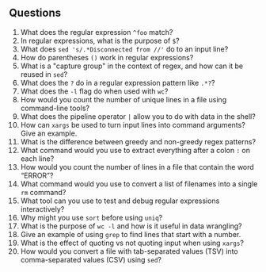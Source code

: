 ## Questions

1. What does the regular expression `^foo` match?
2. In regular expressions, what is the purpose of `$`?
3. What does `sed 's/.*Disconnected from //'` do to an input line?
4. How do parentheses `()` work in regular expressions?
5. What is a "capture group" in the context of regex, and how can it be reused in `sed`?
6. What does the `?` do in a regular expression pattern like `.*?`?
7. What does the `-l` flag do when used with `wc`?
8. How would you count the number of unique lines in a file using command-line tools?
9. What does the pipeline operator `|` allow you to do with data in the shell?
10. How can `xargs` be used to turn input lines into command arguments? Give an example.
11. What is the difference between greedy and non-greedy regex patterns?
12. What command would you use to extract everything after a colon `:` on each line?
13. How would you count the number of lines in a file that contain the word “ERROR”?
14. What command would you use to convert a list of filenames into a single `rm` command?
15. What tool can you use to test and debug regular expressions interactively?
16. Why might you use `sort` before using `uniq`?
17. What is the purpose of `wc -l` and how is it useful in data wrangling?
18. Give an example of using `grep` to find lines that start with a number.
19. What is the effect of quoting vs not quoting input when using `xargs`?
20. How would you convert a file with tab-separated values (TSV) into comma-separated values (CSV) using `sed`?
